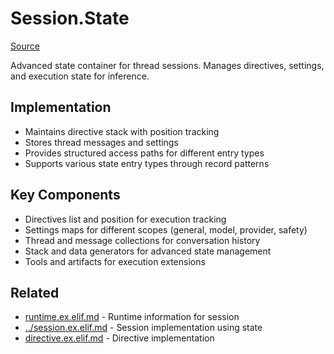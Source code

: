 # Session.State
[Source](/github/ai/genai_all/genai_core/lib/vnext_genai/thread/session/state.ex)

Advanced state container for thread sessions. Manages directives, settings, and execution state for inference.

## Implementation
- Maintains directive stack with position tracking
- Stores thread messages and settings
- Provides structured access paths for different entry types
- Supports various state entry types through record patterns

## Key Components
- Directives list and position for execution tracking
- Settings maps for different scopes (general, model, provider, safety)
- Thread and message collections for conversation history
- Stack and data generators for advanced state management
- Tools and artifacts for execution extensions

## Related
- [runtime.ex.elif.md](runtime.ex.elif.md) - Runtime information for session
- [../session.ex.elif.md](../session.ex.elif.md) - Session implementation using state
- [directive.ex.elif.md](state/directive.ex.elif.md) - Directive implementation